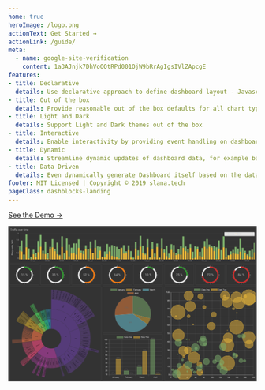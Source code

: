 ```yaml
---
home: true
heroImage: /logo.png
actionText: Get Started →
actionLink: /guide/
meta:
  - name: google-site-verification
    content: 1a3AJnjk7DhVoOQtRPd001OjW9bRrAgIgsIVlZApcgE
features:
- title: Declarative
  details: Use declarative approach to define dashboard layout - Javascript object or JSON
- title: Out of the box
  details: Provide reasonable out of the box defaults for all chart types, such as colors
- title: Light and Dark
  details: Support Light and Dark themes out of the box 
- title: Interactive
  details: Enable interactivity by providing event handling on dashboard level
- title: Dynamic
  details: Streamline dynamic updates of dashboard data, for example based on user interaction with dashboard
- title: Data Driven
  details: Even dynamically generate Dashboard itself based on the data - thanks to declarative approach
footer: MIT Licensed | Copyright © 2019 slana.tech
pageClass: dashblocks-landing
---
```

<div class="hero">
<p class="action"><a href="/dashblocks/demo/" target="_blank" class="nav-link action-button">See the Demo →</a></p>
</div

![sample](dashboard_dark.png)
